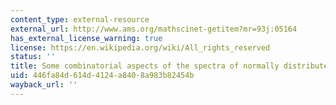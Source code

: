 ```yaml
---
content_type: external-resource
external_url: http://www.ams.org/mathscinet-getitem?mr=93j:05164
has_external_license_warning: true
license: https://en.wikipedia.org/wiki/All_rights_reserved
status: ''
title: Some combinatorial aspects of the spectra of normally distributed random matrices
uid: 446fa84d-614d-4124-a840-8a983b82454b
wayback_url: ''
---
```


